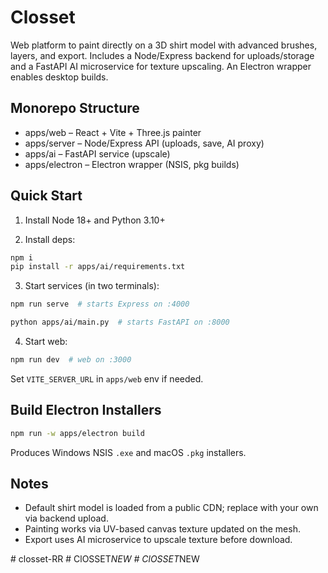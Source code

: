 # Closset

Web platform to paint directly on a 3D shirt model with advanced brushes, layers, and export. Includes a Node/Express backend for uploads/storage and a FastAPI AI microservice for texture upscaling. An Electron wrapper enables desktop builds.

## Monorepo Structure

- apps/web – React + Vite + Three.js painter
- apps/server – Node/Express API (uploads, save, AI proxy)
- apps/ai – FastAPI service (upscale)
- apps/electron – Electron wrapper (NSIS, pkg builds)

## Quick Start

1) Install Node 18+ and Python 3.10+

2) Install deps:

```bash
npm i
pip install -r apps/ai/requirements.txt
```

3) Start services (in two terminals):

```bash
npm run serve  # starts Express on :4000
```

```bash
python apps/ai/main.py  # starts FastAPI on :8000
```

4) Start web:

```bash
npm run dev  # web on :3000
```

Set `VITE_SERVER_URL` in `apps/web` env if needed.

## Build Electron Installers

```bash
npm run -w apps/electron build
```

Produces Windows NSIS `.exe` and macOS `.pkg` installers.

## Notes

- Default shirt model is loaded from a public CDN; replace with your own via backend upload.
- Painting works via UV-based canvas texture updated on the mesh.
- Export uses AI microservice to upscale texture before download.



#   c l o s s e t - R R  
 #   C l O S S E T _ N E W  
 #   C l O S S E T _ N E W  
 